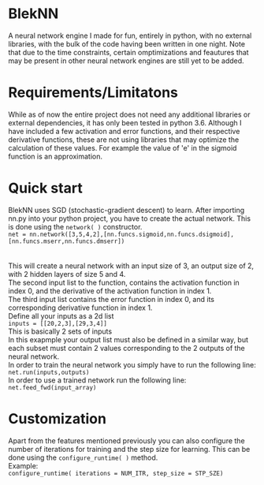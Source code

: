# BlekNN
A neural network engine I made for fun, entirely in python, with no external libraries, with the bulk of the code having been written in one night. Note that due to the time constraints, certain omptimizations and feautures that may be present in other neural network engines are still yet to be added. 

# Requirements/Limitatons
While as of now the entire project does not need any additional libraries or external dependencies, it has only been tested in python 3.6. Although I have included a few activation and error functions, and their respective derivative functions, these are not using libraries that may optimize the calculation of these values. For example the value of 'e' in the sigmoid function is an approximation. 

# Quick start
BlekNN uses SGD (stochastic-gradient descent) to learn. 
After importing nn.py into your python project, you have to create the actual network.
This is done using the `network( )` constructor.
<br/> ```net = nn.network([3,5,4,2],[nn.funcs.sigmoid,nn.funcs.dsigmoid],[nn.funcs.mserr,nn.funcs.dmserr]) ```  
<br/>
<br/> This will create a neural network with an input size of 3, an output size of 2, with 2 hidden layers of size 5 and 4.
<br/> The second input list to the function, contains the activation function in index 0, and the derivative of the activation function in index 1. 
<br/> The third input list contains the error function in index 0, and its corresponding derivative function in index 1.
<br/> Define all your inputs as a 2d list 
<br/>```inputs = [[20,2,3],[29,3,4]]``` 
<br/> This is basically 2 sets of inputs
<br/> In this exapmple your output list must also be defined in a similar way, but each subset must contain 2 values corresponding to the 2 outputs of the neural network.
<br/> In order to train the neural network you simply have to run the following line: ```net.run(inputs,outputs)```
<br/> In order to use a trained network run the following line: ```net.feed_fwd(input_array)```

# Customization
Apart from the features mentioned previously you can also configure the number of iterations for training and the step size for learning.
This can be done using the `configure_runtime( )` method.
<br/> Example:
<br/>```configure_runtime( iterations = NUM_ITR, step_size = STP_SZE) ```





